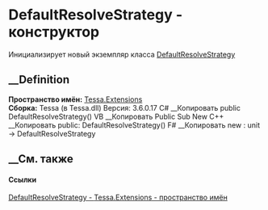# DefaultResolveStrategy - конструктор
Инициализирует новый экземпляр класса
[DefaultResolveStrategy](T_Tessa_Extensions_DefaultResolveStrategy.htm)
##  __Definition
 **Пространство имён:** [Tessa.Extensions](N_Tessa_Extensions.htm)  
 **Сборка:** Tessa (в Tessa.dll) Версия: 3.6.0.17
C# __Копировать
     public DefaultResolveStrategy()
VB __Копировать
     Public Sub New
C++ __Копировать
     public:
    DefaultResolveStrategy()
F# __Копировать
     new : unit -> DefaultResolveStrategy
##  __См. также
#### Ссылки
[DefaultResolveStrategy - ](T_Tessa_Extensions_DefaultResolveStrategy.htm)
[Tessa.Extensions - пространство имён](N_Tessa_Extensions.htm)
